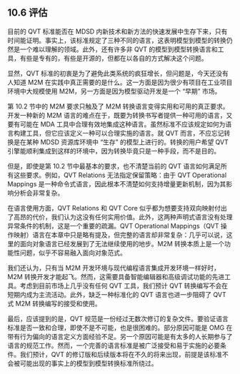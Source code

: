## 10.6 评估
目前的 QVT 标准能否在 MDSD 内新技术和新方法的快速发展中生存下来，只有时间能证明。事实上，该标准规定了三种不同的语言，这表明模型到模型的转换仍然是一个难以理解的领域。此外，还有许多非 QVT 的模型到模型转换语言和工具，有些是专有的，有些是开源的，但都在以各自的方式解决这个问题。

显然，QVT 标准的初衷是为了避免此类系统的疯狂增长，但问题是，今天还没有人知道 M2M 在实践中真正需要的是什么。这一方面是因为很少有项目在工业项目环境中大规模使用 M2M，另一方面是因为模型驱动开发是一个 “早期” 市场。

第 10.2 节中的 M2M 要求只触及了 M2M 转换语言变得实用和可用的真正要求。开发一种新的 M2M 语言的难点在于，既要为转换书写者提供一种可用的语言，又要有可能在 MDA 工具中合理有效地集成这种语言。虽然标准不应该规定如何为语言构建工具，但它应该定义一种可以合理实施的语言。就 QVT 而言，不应忘记转换是在某种 MDSD 资源库环境中 “生存” 的模型上进行的。转换的用户希望 QVT 引擎能顺利集成到这样的环境中，因为转换毕竟只是一种手段，而不是目的。

但是，即使是第 10.2 节中最基本的要求，也不清楚当前的 QVT 语言如何满足所有这些要求。例如，QVT Relations 无法指定保留策略：由于 QVT Operational Mappings 是一种命令式语言，因此根本不清楚如何支持增量更新机制，因为其影响分析会非常复杂。

在语言使用方面，QVT Relations 和 QVT Core 似乎都为想要支持双向映射付出了高昂的代价，我们认为这没有任何实用价值。此外，这两种声明式语言没有处理异常条件的机制，这是一个重要的疏漏。QVT Operational Mappings（QVT 操作映射）语言在本章中只是略有提及，但完整的语言却非常复杂：几乎可以说，这里的面向对象语言已经发展到了无法继续使用的地步。M2M 转换本质上是一个功能性问题，似乎不容易融入面向对象范式。

我们还认为，只有当 M2M 开发环境与现代编程语言集成开发环境一样好时，M2M 转换开发才能起飞。然而，这需要具备智能编辑器和高级调试功能的先进工具。考虑到目前市场上几乎没有任何 QVT 工具，我们预计 QVT 转换编写不会在短期内成为主流活动。此外，缺乏一种标准化的 QVT 语言也进一步阻碍了 QVT 式 M2M 转换编写的接受和使用。

最后，应该提到的是，QVT 规范是一份经过无数次修订的复杂文件。要验证语言标准是否一致和合理，即使不是不可能，也是很困难的。部分原因可能是 OMG 在带有行为偏向的语言定义方面经验不足。另一个原因可能是有太多的人长期参与了语言的规范工作。然而，一个完善的语言标准是被广泛接受和易于实施的必要条件。我们预计，QVT 的修订版和后续版本将在不久的将来出现，前提是该标准不会被可能出现的事实上的模型到模型转换标准所绕过。
